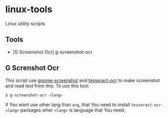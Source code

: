 # linux-tools
Linux utility scripts


## Tools
* [G Screenshot Ocr] g-screenshot-ocr


## G Screnshot Ocr

This script use [gnome-screenshot](https://gitlab.gnome.org/GNOME/gnome-screenshot) and [tesseract-ocr](https://github.com/tesseract-ocr/tesseract) 
to make screenshot and read text from this. To use this tool:

```bash
$ g-screenshot-ocr <lang>

```

if You want use other lang than `eng`, that You need to install `tesseract-ocr-<lang>` packages wher `<lang>` is language that You need;
